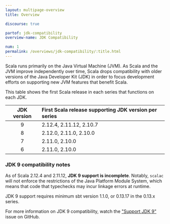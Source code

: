 ```yaml
---
layout: multipage-overview
title: Overview

discourse: true

partof: jdk-compatibility
overview-name: JDK Compatibility

num: 1
permalink: /overviews/jdk-compatibility/:title.html
---
```


Scala runs primarily on the Java Virtual Machine (JVM). As Scala and the JVM improve independently over time, Scala drops compatibility with older versions of the Java Developer Kit (JDK) in order to focus development efforts on supporting new JVM features that benefit Scala.

This table shows the first Scala release in each series that functions on each JDK.

| JDK version | First Scala release supporting JDK version per series |
|:-----------:|:-----------------------------------------------------|
| 9           | 2.12.4, 2.11.12, 2.10.7                              |
| 8           | 2.12.0, 2.11.0, 2.10.0                               |
| 7           | 2.11.0, 2.10.0                                       |
| 6           | 2.11.0, 2.10.0                                       |

### JDK 9 compatibility notes

As of Scala 2.12.4 and 2.11.12, **JDK 9 support is incomplete**. Notably, `scalac` will not enforce the restrictions of the Java Platform Module System, which means that code that typechecks may incur linkage errors at runtime.

JDK 9 support requires minimum sbt version 1.1.0, or 0.13.17 in the 0.13.x series.

For more information on JDK 9 compatibility, watch the ["Support JDK 9"](https://github.com/scala/scala-dev/issues/139 "scala/scala-dev #139") issue on GitHub.
